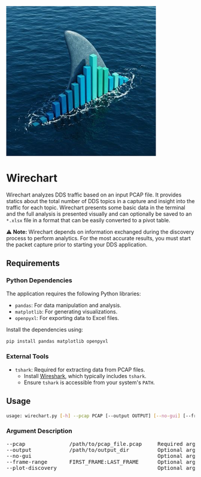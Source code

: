 <img src="img/wirechart_icon.jpg">

# Wirechart

Wirechart analyzes DDS traffic based on an input PCAP file.  It provides statics about the total number of DDS topics in a capture and insight into the traffic for each topic.  Wirechart presents some basic data in the terminal and the full analysis is presented visually and can optionally be saved to an `*.xlsx` file in a format that can be easily converted to a pivot table.

⚠️ **Note:** Wirechart depends on information exchanged during the discovery process to perform analytics. For the most accurate results, you must start the packet capture prior to starting your DDS application.

## Requirements

### Python Dependencies
The application requires the following Python libraries:

- `pandas`: For data manipulation and analysis.
- `matplotlib`: For generating visualizations.
- `openpyxl`: For exporting data to Excel files.

Install the dependencies using:

```bash
pip install pandas matplotlib openpyxl
```

### External Tools

- `tshark`: Required for extracting data from PCAP files.
    - Install [Wireshark](https://www.wireshark.org/download.html), which typically includes `tshark`.
    - Ensure `tshark` is accessible from your system's `PATH`.

## Usage

```bash
usage: wirechart.py [-h] --pcap PCAP [--output OUTPUT] [--no-gui] [--frame-range FRAME_RANGE] [--plot-discovery]
```

### Argument Description

<pre>
--pcap              /path/to/pcap_file.pcap     Required argument to specify the PCAP file.
--output            /path/to/output_dir         Optional argument to specify an output path for statistics and logs.  Default is 'output'.
--no-gui                                        Optional argument to limit output to only the console.
--frame-range       FIRST_FRAME:LAST_FRAME      Optional argument to specify the range of frames (inclusive) to analyze.
--plot-discovery                                Optional argument to include discovery statistics in data plots.
</pre>